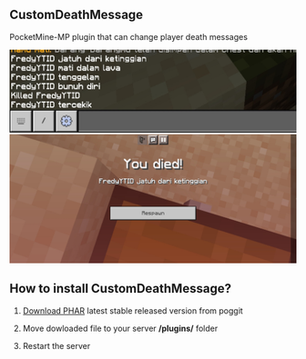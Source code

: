 ## CustomDeathMessage

PocketMine-MP plugin that can change player death messages

<a align="center"><img src="https://github.com/Bad4Second/CustomDeathMessage/blob/main/foto1.jpg"></a>
<a align="center"><img src="https://github.com/Bad4Second/CustomDeathMessage/blob/main/foto2.jpg"></a>

## How to install CustomDeathMessage?

1) [Download PHAR](https://poggit.pmmp.io/ci/CustomDeathMessage) latest stable released version from poggit

2) Move dowloaded file to your server **/plugins/** folder

3) Restart the server

